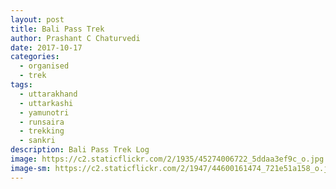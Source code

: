 ```yaml
---
layout: post
title: Bali Pass Trek
author: Prashant C Chaturvedi
date: 2017-10-17
categories:
  - organised
  - trek
tags:
  - uttarakhand
  - uttarkashi
  - yamunotri
  - runsaira
  - trekking
  - sankri
description: Bali Pass Trek Log
image: https://c2.staticflickr.com/2/1935/45274006722_5ddaa3ef9c_o.jpg
image-sm: https://c2.staticflickr.com/2/1947/44600161474_721e51a158_o.jpg
---
```

   
